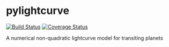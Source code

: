 # pylightcurve

[![Build Status](https://api.travis-ci.org/ucl-exoplanets/pylightcurve.png?branch=master)](https://travis-ci.org/ucl-exoplanets/pylightcurve)
[![Coverage Status](https://coveralls.io/repos/ucl-exoplanets/pylightcurve/badge.svg?branch=master)](https://coveralls.io/r/ucl-exoplanets/pylightcurve?branch=master)


A numerical non-quadratic lightcurve model for transiting planets
